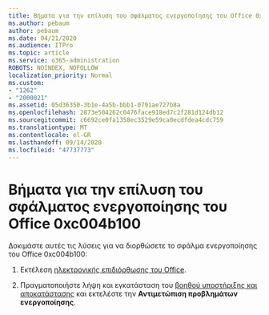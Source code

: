 ```yaml
---
title: Βήματα για την επίλυση του σφάλματος ενεργοποίησης του Office 0xc004b100
ms.author: pebaum
author: pebaum
ms.date: 04/21/2020
ms.audience: ITPro
ms.topic: article
ms.service: o365-administration
ROBOTS: NOINDEX, NOFOLLOW
localization_priority: Normal
ms.custom:
- "1262"
- "2000021"
ms.assetid: 05d36350-3b1e-4a5b-bbb1-0791ae727b8a
ms.openlocfilehash: 2873e504262c0476face918ed7c2f281d124db12
ms.sourcegitcommit: c6692ce0fa1358ec3529e59ca0ecdfdea4cdc759
ms.translationtype: MT
ms.contentlocale: el-GR
ms.lasthandoff: 09/14/2020
ms.locfileid: "47737773"
---
```

# <a name="steps-to-resolve-office-activation-error-0xc004b100"></a>Βήματα για την επίλυση του σφάλματος ενεργοποίησης του Office 0xc004b100

Δοκιμάστε αυτές τις λύσεις για να διορθώσετε το σφάλμα ενεργοποίησης του Office 0xc004b100:
  
1. Εκτέλεση [ηλεκτρονικής επιδιόρθωσης του Office](https://support.office.com/article/7821d4b6-7c1d-4205-aa0e-a6b40c5bb88b).

2. Πραγματοποιήστε λήψη και εγκατάσταση του [βοηθού υποστήριξης και αποκατάστασης](https://aka.ms/SARA-OfficeActivation-Alchemy) και εκτελέστε την **Αντιμετώπιση προβλημάτων ενεργοποίησης**.
